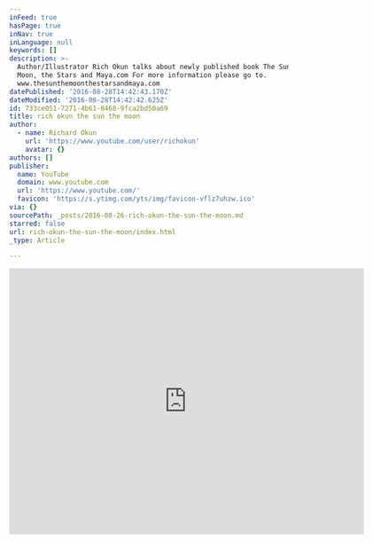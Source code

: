 ```yaml
---
inFeed: true
hasPage: true
inNav: true
inLanguage: null
keywords: []
description: >-
  Author/Illustrator Rich Okun talks about newly published book The Sun, the
  Moon, the Stars and Maya.com For more information please go to.
  www.thesunthemoonthestarsandmaya.com
datePublished: '2016-08-28T14:42:43.170Z'
dateModified: '2016-08-28T14:42:42.625Z'
id: 733ce051-7271-4b61-8468-9fca2bd50a69
title: rich okun the sun the moon
author:
  - name: Richard Okun
    url: 'https://www.youtube.com/user/richokun'
    avatar: {}
authors: []
publisher:
  name: YouTube
  domain: www.youtube.com
  url: 'https://www.youtube.com/'
  favicon: 'https://s.ytimg.com/yts/img/favicon-vflz7uhzw.ico'
via: {}
sourcePath: _posts/2016-08-26-rich-okun-the-sun-the-moon.md
starred: false
url: rich-okun-the-sun-the-moon/index.html
_type: Article

---
```

<iframe src="https://cdn.embedly.com/widgets/media.html?src=https%3A%2F%2Fwww.youtube.com%2Fembed%2F3jT2Dd817eI%3Ffeature%3Doembed&amp;url=http%3A%2F%2Fwww.youtube.com%2Fwatch%3Fv%3D3jT2Dd817eI&amp;image=https%3A%2F%2Fi.ytimg.com%2Fvi%2F3jT2Dd817eI%2Fhqdefault.jpg&amp;key=b7d04c9b404c499eba89ee7072e1c4f7&amp;type=text%2Fhtml&amp;schema=youtube" width="640" height="480" scrolling="no" frameborder="0" allowfullscreen="" style=""></iframe>